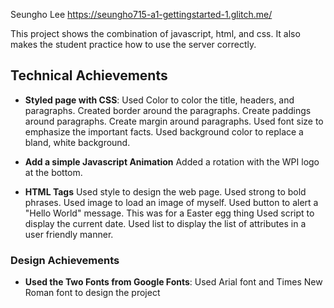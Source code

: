 
Seungho Lee
https://seungho715-a1-gettingstarted-1.glitch.me/

This project shows the combination of javascript, html, and css. It also makes the student practice how to use the server correctly. 

## Technical Achievements
- **Styled page with CSS**: 
Used Color to color the title, headers, and paragraphs. 
Created border around the paragraphs. 
Create paddings around paragraphs. 
Create margin around paragraphs. 
Used font size to emphasize the important facts.
Used background color to replace a bland, white background.

- **Add a simple Javascript Animation**
Added a rotation with the WPI logo at the bottom. 

- **HTML Tags** Used style to design the web page. 
Used strong to bold phrases. 
Used image to load an image of myself. 
Used button to alert a "Hello World" message. This was for a Easter egg thing 
Used script to display the current date. 
Used list to display the list of attributes in a user friendly manner.


### Design Achievements
- **Used the Two Fonts from Google Fonts**: Used Arial font and Times New Roman font to design the project


